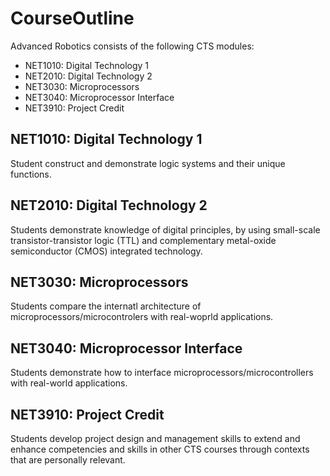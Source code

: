# CourseOutline

Advanced Robotics consists of the following CTS modules:
* NET1010: Digital Technology 1
* NET2010: Digital Technology 2
* NET3030: Microprocessors
* NET3040: Microprocessor Interface
* NET3910: Project Credit

## NET1010: Digital Technology 1
Student construct and demonstrate logic systems and their unique functions.

## NET2010: Digital Technology 2
Students demonstrate knowledge of digital principles, by using small-scale transistor-transistor logic (TTL) and complementary metal-oxide semiconductor (CMOS) integrated technology. 

## NET3030: Microprocessors
Students compare the internatl architecture of microprocessors/microcontrolers with real-woprld applications.

## NET3040: Microprocessor Interface
Students demonstrate how to interface microprocessors/microcontrollers with real-world applications.

## NET3910: Project Credit
Students develop project design and management skills to extend and enhance competencies and skills in other CTS courses through contexts that are personally relevant.
